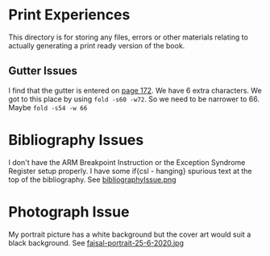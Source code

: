# Print Experiences

This directory is for storing any files, errors or other materials relating to actually generating a print ready version of the book.

## Gutter Issues

I find that the gutter is entered on [page 172](./gutterIssue.png).  We have 6 extra characters.
We got to this place by using `fold -s60 -w72`.  So we need to be narrower to 66.  Maybe `fold -s54 -w 66`

# Bibliography Issues

I don't have the ARM Breakpoint Instruction or the Exception Syndrome Register setup properly.
I have some if{csl - hanging} spurious text at the top of the bibliography.  See [bibliographyIssue.png](./bibliographyIssue.png)

# Photograph Issue

My portrait picture has a white background but the cover art would suit a black background.  See [faisal-portrait-25-6-2020.jpg](./faisal-portrait-25-6-2020.jpg)
